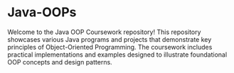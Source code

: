 # Java-OOPs

Welcome to the Java OOP Coursework repository! 
This repository showcases various Java programs and projects that demonstrate key principles of Object-Oriented Programming. The coursework includes practical implementations and examples designed to illustrate foundational OOP concepts and design patterns.
